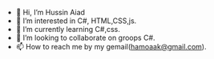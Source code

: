 - 👋 Hi, I’m Hussin Aiad 
- 👀 I’m interested in C#, HTML,CSS,js.
- 🌱 I’m currently learning C#,css.
- 💞️ I’m looking to collaborate on groops C#.
- 📫 How to reach me by my gemail(hamoaak@gmail.com).

<!---
hosinaiad/hosinaiad is a ✨ special ✨ repository because its `README.md` (this file) appears on your GitHub profile.
You can click the Preview link to take a look at your changes.
--->
